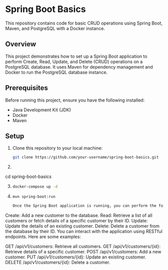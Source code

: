 
# Spring Boot Basics

This repository contains code for basic CRUD operations using Spring Boot, Maven, and PostgreSQL with a Docker instance.

## Overview

This project demonstrates how to set up a Spring Boot application to perform Create, Read, Update, and Delete (CRUD) operations on a PostgreSQL database. It uses Maven for dependency management and Docker to run the PostgreSQL database instance.

## Prerequisites

Before running this project, ensure you have the following installed:

- Java Development Kit (JDK)
- Docker
- Maven

## Setup

1. Clone this repository to your local machine:

   ```bash
   git clone https://github.com/your-username/spring-boot-basics.git

2. ```bash
cd spring-boot-basics

3. ```bash
   docker-compose up -d

4. ```bash
   mvn spring-boot:run

   Once the Spring Boot application is running, you can perform the following CRUD operations:

Create: Add a new customer to the database.
Read: Retrieve a list of all customers or fetch details of a specific customer by their ID.
Update: Update the details of an existing customer.
Delete: Delete a customer from the database by their ID.
You can interact with the application using RESTful endpoints. Here are some examples:

GET /api/v1/customers: Retrieve all customers.
GET /api/v1/customers/{id}: Retrieve details of a specific customer.
POST /api/v1/customers: Add a new customer.
PUT /api/v1/customers/{id}: Update an existing customer.
DELETE /api/v1/customers/{id}: Delete a customer.

   
